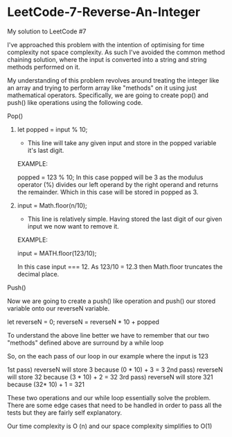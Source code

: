 # LeetCode-7-Reverse-An-Integer
My solution to LeetCode #7 

I've approached this problem with the intention of optimising for time complexity not space complexity. As such I've avoided the common method chaining solution, where the input is converted into a string and string methods performed on it. 

My understanding of this problem revolves around treating the integer like an array and trying to perform array like "methods" on it using just mathematical operators. Specifically, we are going to create pop() and push() like operations using the following code. 

Pop()

1) let popped = input % 10; 
   - This line will take any given input and store in the popped variable it's last digit.
   
   EXAMPLE: 
   
   popped = 123 % 10; 
   In this case popped will be 3 as the modulus operator (%) divides our left operand by the right operand and returns the      remainder. Which in this case will be stored in popped as 3. 
 
2) input = Math.floor(n/10); 
   - This line is relatively simple. Having stored the last digit of our given input we now want to remove it. 
   
   EXAMPLE: 
   
   input = MATH.floor(123/10); 
   
   In this case input === 12. As 123/10 = 12.3 then Math.floor truncates the decimal place. 
   
Push()

   Now we are going to create a push() like operation and push() our stored variable onto our reverseN variable. 
   
   let reverseN = 0;
   reverseN = reverseN * 10 + popped
   
 
  To understand the above line better we have to remember that our two "methods" defined above are surround by a while loop 

  So, on the each pass of our loop in our example where the input is 123 
  
  1st pass) reverseN will store 3 because (0 * 10) + 3 = 3
  2nd pass) reverseN will store 32 because (3 * 10) + 2 = 32
  3rd pass) reverseN will store 321 because (32* 10) + 1 = 321 
  
 
  
These two operations and our while loop essentially solve the problem. There are some edge cases that need to be handled in order to pass all the tests but they are fairly self explanatory.  


Our time complexity is O (n) and our space complexity simplifies to O(1)
  




